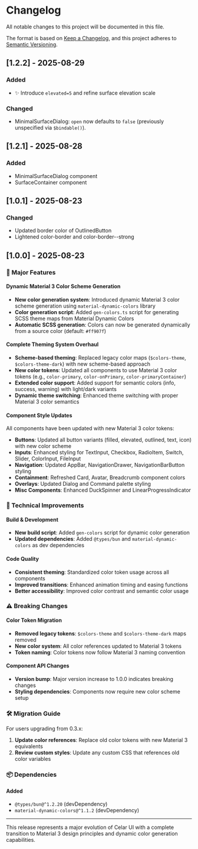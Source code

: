 # Changelog

All notable changes to this project will be documented in this file.

The format is based on [Keep a Changelog](https://keepachangelog.com/en/1.1.0/),
and this project adheres to [Semantic Versioning](https://semver.org/spec/v2.0.0.html).

## [1.2.2] - 2025-08-29

### Added

- ✨ Introduce `elevated=5` and refine surface elevation scale

### Changed

- MinimalSurfaceDialog: `open` now defaults to `false` (previously unspecified via `$bindable()`).
## [1.2.1] - 2025-08-28

### Added

- MinimalSurfaceDialog component
- SurfaceContainer component

## [1.0.1] - 2025-08-23

### Changed

- Updated border color of OutlinedButton
- Lightened color-border and color-border--strong

## [1.0.0] - 2025-08-23

### 🚀 Major Features

#### Dynamic Material 3 Color Scheme Generation

- **New color generation system**: Introduced dynamic Material 3 color scheme generation using `material-dynamic-colors` library
- **Color generation script**: Added `gen-colors.ts` script for generating SCSS theme maps from Material Dynamic Colors
- **Automatic SCSS generation**: Colors can now be generated dynamically from a source color (default: `#ff907f`)

#### Complete Theming System Overhaul

- **Scheme-based theming**: Replaced legacy color maps (`$colors-theme`, `$colors-theme-dark`) with new scheme-based approach
- **New color tokens**: Updated all components to use Material 3 color tokens (e.g., `color-primary`, `color-onPrimary`, `color-primaryContainer`)
- **Extended color support**: Added support for semantic colors (info, success, warning) with light/dark variants
- **Dynamic theme switching**: Enhanced theme switching with proper Material 3 color semantics

#### Component Style Updates

All components have been updated with new Material 3 color tokens:

- **Buttons**: Updated all button variants (filled, elevated, outlined, text, icon) with new color scheme
- **Inputs**: Enhanced styling for TextInput, Checkbox, RadioItem, Switch, Slider, ColorInput, FileInput
- **Navigation**: Updated AppBar, NavigationDrawer, NavigationBarButton styling
- **Containment**: Refreshed Card, Avatar, Breadcrumb component colors
- **Overlays**: Updated Dialog and Command palette styling
- **Misc Components**: Enhanced DuckSpinner and LinearProgressIndicator

### 🔧 Technical Improvements

#### Build & Development

- **New build script**: Added `gen-colors` script for dynamic color generation
- **Updated dependencies**: Added `@types/bun` and `material-dynamic-colors` as dev dependencies

#### Code Quality

- **Consistent theming**: Standardized color token usage across all components
- **Improved transitions**: Enhanced animation timing and easing functions
- **Better accessibility**: Improved color contrast and semantic color usage

### ⚠️ Breaking Changes

#### Color Token Migration

- **Removed legacy tokens**: `$colors-theme` and `$colors-theme-dark` maps removed
- **New color system**: All color references updated to Material 3 tokens
- **Token naming**: Color tokens now follow Material 3 naming convention

#### Component API Changes

- **Version bump**: Major version increase to 1.0.0 indicates breaking changes
- **Styling dependencies**: Components now require new color scheme setup

### 🛠️ Migration Guide

For users upgrading from 0.3.x:

1. **Update color references**: Replace old color tokens with new Material 3 equivalents
2. **Review custom styles**: Update any custom CSS that references old color variables

### 📦 Dependencies

#### Added

- `@types/bun@^1.2.20` (devDependency)
- `material-dynamic-colors@^1.1.2` (devDependency)

---

This release represents a major evolution of Celar UI with a complete transition to Material 3 design principles and dynamic color generation capabilities.
